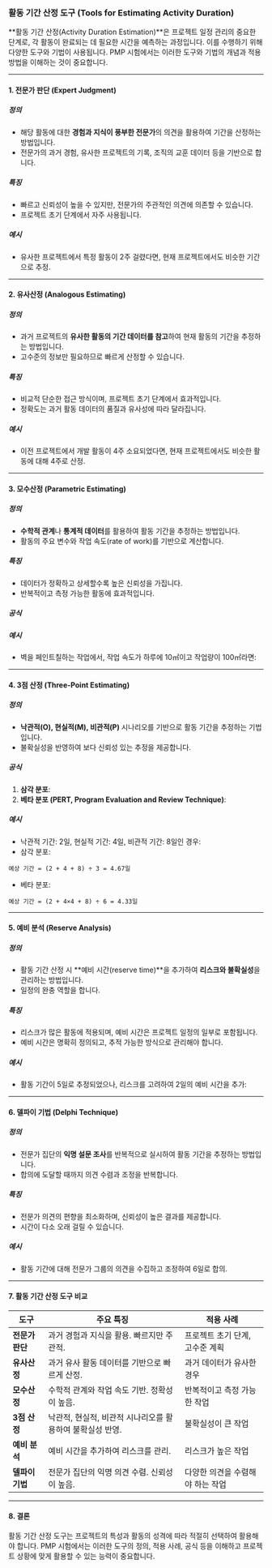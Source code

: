 ### 활동 기간 산정 도구 (Tools for Estimating Activity Duration)

**활동 기간 산정(Activity Duration Estimation)**은 프로젝트 일정 관리의 중요한 단계로, 각 활동이 완료되는 데 필요한 시간을 예측하는 과정입니다. 이를 수행하기 위해 다양한 도구와 기법이 사용됩니다. PMP 시험에서는 이러한 도구와 기법의 개념과 적용 방법을 이해하는 것이 중요합니다.

---

#### 1. **전문가 판단 (Expert Judgment)**

##### 정의
- 해당 활동에 대한 **경험과 지식이 풍부한 전문가**의 의견을 활용하여 기간을 산정하는 방법입니다.
- 전문가의 과거 경험, 유사한 프로젝트의 기록, 조직의 교훈 데이터 등을 기반으로 합니다.

##### 특징
- 빠르고 신뢰성이 높을 수 있지만, 전문가의 주관적인 의견에 의존할 수 있습니다.
- 프로젝트 초기 단계에서 자주 사용됩니다.

##### 예시
- 유사한 프로젝트에서 특정 활동이 2주 걸렸다면, 현재 프로젝트에서도 비슷한 기간으로 추정.

---

#### 2. **유사산정 (Analogous Estimating)**

##### 정의
- 과거 프로젝트의 **유사한 활동의 기간 데이터를 참고**하여 현재 활동의 기간을 추정하는 방법입니다.
- 고수준의 정보만 필요하므로 빠르게 산정할 수 있습니다.

##### 특징
- 비교적 단순한 접근 방식이며, 프로젝트 초기 단계에서 효과적입니다.
- 정확도는 과거 활동 데이터의 품질과 유사성에 따라 달라집니다.

##### 예시
- 이전 프로젝트에서 개발 활동이 4주 소요되었다면, 현재 프로젝트에서도 비슷한 활동에 대해 4주로 산정.

---

#### 3. **모수산정 (Parametric Estimating)**

##### 정의
- **수학적 관계**나 **통계적 데이터**를 활용하여 활동 기간을 추정하는 방법입니다.
- 활동의 주요 변수와 작업 속도(rate of work)를 기반으로 계산합니다.

##### 특징
- 데이터가 정확하고 상세할수록 높은 신뢰성을 가집니다.
- 반복적이고 측정 가능한 활동에 효과적입니다.

##### 공식

##### 예시
- 벽을 페인트칠하는 작업에서, 작업 속도가 하루에 10㎡이고 작업량이 100㎡라면:

---

#### 4. **3점 산정 (Three-Point Estimating)**

##### 정의
- **낙관적(O), 현실적(M), 비관적(P)** 시나리오를 기반으로 활동 기간을 추정하는 기법입니다.
- 불확실성을 반영하여 보다 신뢰성 있는 추정을 제공합니다.

##### 공식
1. **삼각 분포**:
2. **베타 분포 (PERT, Program Evaluation and Review Technique)**:

##### 예시
- 낙관적 기간: 2일, 현실적 기간: 4일, 비관적 기간: 8일인 경우:
- 삼각 분포:
 ```
 예상 기간 = (2 + 4 + 8) ÷ 3 = 4.67일
 ```
- 베타 분포:
 ```
 예상 기간 = (2 + 4×4 + 8) ÷ 6 = 4.33일
 ```

---

#### 5. **예비 분석 (Reserve Analysis)**

##### 정의
- 활동 기간 산정 시 **예비 시간(reserve time)**을 추가하여 **리스크와 불확실성**을 관리하는 방법입니다.
- 일정의 완충 역할을 합니다.

##### 특징
- 리스크가 많은 활동에 적용되며, 예비 시간은 프로젝트 일정의 일부로 포함됩니다.
- 예비 시간은 명확히 정의되고, 추적 가능한 방식으로 관리해야 합니다.

##### 예시
- 활동 기간이 5일로 추정되었으나, 리스크를 고려하여 2일의 예비 시간을 추가:

---

#### 6. **델파이 기법 (Delphi Technique)**

##### 정의
- 전문가 집단의 **익명 설문 조사**를 반복적으로 실시하여 활동 기간을 추정하는 방법입니다.
- 합의에 도달할 때까지 의견 수렴과 조정을 반복합니다.

##### 특징
- 전문가 의견의 편향을 최소화하며, 신뢰성이 높은 결과를 제공합니다.
- 시간이 다소 오래 걸릴 수 있습니다.

##### 예시
- 활동 기간에 대해 전문가 그룹의 의견을 수집하고 조정하여 6일로 합의.

---

#### 7. **활동 기간 산정 도구 비교**

| **도구**              | **주요 특징**                                                                 | **적용 사례**                                           |
|-----------------------|-----------------------------------------------------------------------------|-------------------------------------------------------|
| **전문가 판단**         | 과거 경험과 지식을 활용. 빠르지만 주관적.                                         | 프로젝트 초기 단계, 고수준 계획                      |
| **유사산정**           | 과거 유사 활동 데이터를 기반으로 빠르게 산정.                                     | 과거 데이터가 유사한 경우                             |
| **모수산정**           | 수학적 관계와 작업 속도 기반. 정확성이 높음.                                       | 반복적이고 측정 가능한 작업                            |
| **3점 산정**           | 낙관적, 현실적, 비관적 시나리오를 활용하여 불확실성 반영.                            | 불확실성이 큰 작업                                     |
| **예비 분석**           | 예비 시간을 추가하여 리스크를 관리.                                               | 리스크가 높은 작업                                     |
| **델파이 기법**         | 전문가 집단의 익명 의견 수렴. 신뢰성이 높음.                                        | 다양한 의견을 수렴해야 하는 작업                      |

---

#### 8. 결론

활동 기간 산정 도구는 프로젝트의 특성과 활동의 성격에 따라 적절히 선택하여 활용해야 합니다. PMP 시험에서는 이러한 도구의 정의, 적용 사례, 공식 등을 이해하고 프로젝트 상황에 맞게 활용할 수 있는 능력이 중요합니다.
